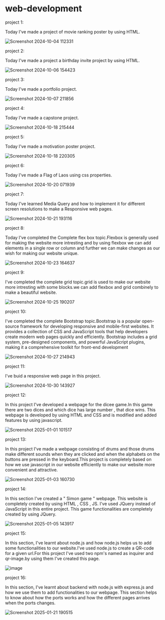 # web-development

project 1:

Today I've made a project of movie ranking poster by using HTML.

![Screenshot 2024-10-04 112331](https://github.com/user-attachments/assets/343d5e12-1a27-41bb-904e-fc7c40c5d7b6)

project 2:

Today I've made a project a birthday invite project by using HTML.

![Screenshot 2024-10-06 154423](https://github.com/user-attachments/assets/0d06ccef-e63a-406a-96cf-9ac48fcd62a4)

project 3:

Today I've made a portfolio project.

![Screenshot 2024-10-07 211856](https://github.com/user-attachments/assets/bee53099-8d1d-46a7-8177-7d815af8cd34)

project 4:

Today I've made a capstone project.

![Screenshot 2024-10-18 215444](https://github.com/user-attachments/assets/74aa8d12-968d-4f80-8161-b1a66e0be07b)

project 5:

Today I've made a motivation poster project.

![Screenshot 2024-10-18 220305](https://github.com/user-attachments/assets/f51acf28-3e91-4313-8b5f-9b67f2dd0891)

project 6:

Today I've made a Flag of Laos using css properties.

![Screenshot 2024-10-20 071939](https://github.com/user-attachments/assets/579291aa-3928-488d-bb81-f4ad23cd1167)

project 7:

Today I've learned Media Query and how to implement it for different screen resolutions to make a Responsive web pages.

![Screenshot 2024-10-21 193116](https://github.com/user-attachments/assets/60f1ac19-5d7a-4674-8c29-35ed5321443a)

project 8:

Today I've completed the Complete flex box topic.Flexbox is generally used for making the website more intresting and by using flexbox we can add elements in a single row or column and further we can make changes as our wish for making our website unique.

![Screenshot 2024-10-23 164637](https://github.com/user-attachments/assets/b819e8e9-6d04-4b5b-b1f4-2a39126d2eaf)

project 9:

I've completed the complete grid topic.grid is used to make our website more intresting with some blocks.we can add flexbox and grid combinely to make a beautiful website.

![Screenshot 2024-10-25 190207](https://github.com/user-attachments/assets/5cb95080-472b-4951-b543-71011350baa1)

project 10:

I've completed the complete Bootstrap topic.Bootstrap is a popular open-source framework for developing responsive and mobile-first websites. It provides a collection of CSS and JavaScript tools that help developers create modern web pages quickly and efficiently. Bootstrap includes a grid system, pre-designed components, and powerful JavaScript plugins, making it a comprehensive toolkit for front-end development

![Screenshot 2024-10-27 214943](https://github.com/user-attachments/assets/144be64b-6ae1-4bde-aff6-a7f9b6cbe65f)

project 11:

I've buid a responsive web page in this project.

![Screenshot 2024-10-30 143927](https://github.com/user-attachments/assets/25b0172c-9291-4e62-82d4-0d552a080623)

project 12:

In this project I've developed a webpage for the dicee game.In this game there are two dices and which dice has large number , that dice wins. This webpage is developed by using HTML and CSS and is modified and added features by using javascript.

![Screenshot 2025-01-01 101517](https://github.com/user-attachments/assets/29ade36d-7df3-4143-947e-1121fc83e648)

project 13:

In this project I've made a webpage consisting of drums and those drums make different sounds when they are clicked and when the alphabets on the buttons are pressed in the keyboard.This project is completely based on how we use javascript in our website efficiently to make our website more convenient and attractive.

![Screenshot 2025-01-03 160730](https://github.com/user-attachments/assets/6837309d-0382-4339-a202-6e40d1d714b4)

project 14:

In this section I've created a " Simon game " webpage. This website is completely created by using HTML , CSS , JS. I've used JQuery instead of JavaScript in this entire project. This game functionalities are completely created by using JQuery. 

![Screenshot 2025-01-05 143917](https://github.com/user-attachments/assets/8984d29b-6c90-41d7-bb01-f339e07243fe)

project 15:

In this section, I've learnt about node.js and how node.js helps us to add some functionalities to our website.I've used node.js to create a QR-code for a given url.For this project I've used two npm's named as inquirer and qr-image.by using them I've created this page.

![image](https://github.com/user-attachments/assets/ada389e1-eeb2-4934-906e-b35fa5bc6108)

project 16:

In this section, I've learnt about backend with node.js with express.js and how we use them to add functionalities to our webpage. This section helps to know about how the ports works and how the different pages arrives when the ports changes.

![Screenshot 2025-01-21 190515](https://github.com/user-attachments/assets/951aba6f-903c-4c57-be1e-d804f2136c97)



















